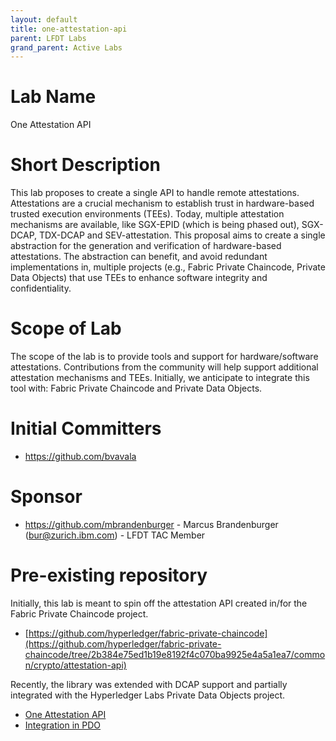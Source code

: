 ```yaml
---
layout: default
title: one-attestation-api
parent: LFDT Labs
grand_parent: Active Labs
---
```

# Lab Name
One Attestation API

# Short Description
This lab proposes to create a single API to handle remote attestations.
Attestations are a crucial mechanism to establish trust in hardware-based trusted execution environments (TEEs).
Today, multiple attestation mechanisms are available, like SGX-EPID (which is being phased out), SGX-DCAP, TDX-DCAP and SEV-attestation.
This proposal aims to create a single abstraction for the generation and verification of hardware-based attestations.
The abstraction can benefit, and avoid redundant implementations in, multiple projects (e.g., Fabric Private Chaincode, Private Data Objects) that use TEEs to enhance software integrity and confidentiality.

# Scope of Lab
The scope of the lab is to provide tools and support for hardware/software attestations.
Contributions from the community will help support additional attestation mechanisms and TEEs.
Initially, we anticipate to integrate this tool with: Fabric Private Chaincode and Private Data Objects.

# Initial Committers
- https://github.com/bvavala

# Sponsor
- https://github.com/mbrandenburger - Marcus Brandenburger (bur@zurich.ibm.com) - LFDT TAC Member

# Pre-existing repository
Initially, this lab is meant to spin off the attestation API created in/for the Fabric Private Chaincode project.
- [https://github.com/hyperledger/fabric-private-chaincode](https://github.com/hyperledger/fabric-private-chaincode/tree/2b384e75ed1b19e8192f4c070ba9925e4a5a1ea7/common/crypto/attestation-api)

Recently, the library was extended with DCAP support and partially integrated with the Hyperledger Labs Private Data Objects project.
- [One Attestation API](https://github.com/bvavala/private-data-objects/tree/bruno.241017.move-to-attestation-api/common/crypto/attestation-api)
- [Integration in PDO](https://github.com/hyperledger-labs/private-data-objects/pull/501)
